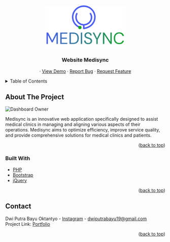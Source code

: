 <!-- Improved compatibility of back to top link: See: https://github.com/othneildrew/Best-README-Template/pull/73 -->
<a name="readme-top"></a>


<!-- PROJECT LOGO -->
<br />
<div align="center">
  <a href="https://medisync.rf.gd/">
    <img src="assets/img/Medisync.png" alt="Logo" width="50%" height="50%">
  </a>

  <h3 align="center">Website Medisync</h3>

  <p align="center">
    ·
    <a href="https://medisync.rf.gd/">View Demo</a>
    ·
    <a href="https://github.com/dpbayu">Report Bug</a>
    ·
    <a href="https://github.com/dpbayu">Request Feature</a>
  </p>
</div>

<!-- TABLE OF CONTENTS -->
<details>
  <summary>Table of Contents</summary>
  <ol>
    <li>
      <a href="#about-the-project">About The Project</a>
      <ul>
        <li><a href="#built-with">Built With</a></li>
      </ul>
    </li>
    <li><a href="#contact">Contact</a></li>
  </ol>
</details>

<!-- ABOUT THE PROJECT -->
## About The Project

![Dashboard Owner](https://github.com/dpbayu/medisync/assets/74140729/6b2ce7c5-1339-4e56-b177-5f5611b6130f)

Medisync is an innovative web application specifically designed to assist medical clinics in managing and aligning various aspects of their operations. Medisync aims to optimize efficiency, improve service quality, and provide comprehensive solutions for medical clinics and patients.

<p align="right">(<a href="#readme-top">back to top</a>)</p>

### Built With

- [PHP](http://php.net)
- [Bootstrap](http://getbootstrap.com/)
- [jQuery](https://jquery.com/)

<p align="right">(<a href="#readme-top">back to top</a>)</p>

<!-- CONTACT -->
## Contact

Dwi Putra Bayu Oktantyo - [Instagram](https://instagram.com/dwptrbayu) - dwiputrabayu19@gmail.com
<br>
Project Link: [Portfolio](https://dwiputrabayu.vercel.app/#portfolio)

<p align="right">(<a href="#readme-top">back to top</a>)</p>
